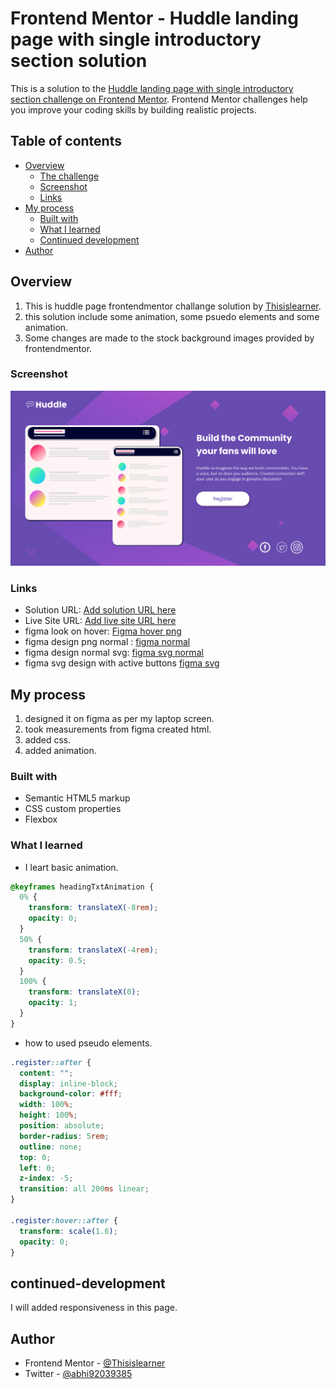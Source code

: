 # Frontend Mentor - Huddle landing page with single introductory section solution

This is a solution to the [Huddle landing page with single introductory section challenge on Frontend Mentor](https://www.frontendmentor.io/challenges/huddle-landing-page-with-a-single-introductory-section-B_2Wvxgi0). Frontend Mentor challenges help you improve your coding skills by building realistic projects.

## Table of contents

- [Overview](#overview)
  - [The challenge](#the-challenge)
  - [Screenshot](#screenshot)
  - [Links](#links)
- [My process](#my-process)
  - [Built with](#built-with)
  - [What I learned](#what-i-learned)
  - [Continued development](#continued-development)
- [Author](#author)

## Overview

1. This is huddle page frontendmentor challange solution by [Thisislearner](https://github.com/thisislearner/huddle-landing-page-with-single-introductory-section-master).
2. this solution include some animation, some psuedo elements and some animation.
3. Some changes are made to the stock background images provided by frontendmentor.

### Screenshot

![my solution screenshot](./figma_designs/png/screen_1400_normal.png)

### Links

- Solution URL: [Add solution URL here](https://github.com/thisislearner/huddle-landing-page-with-single-introductory-section-master)
- Live Site URL: [Add live site URL here](https://thisislearner.github.io/huddle-landing-page-with-single-introductory-section-master/)
- figma look on hover: [Figma hover png](./figma_designs/png/huddle_design_with_hover_effect.png)
- figma design png normal : [figma normal](./figma_designs/png/screen_1400_normal.png)
- figma design normal svg: [figma svg normal](./figma_designs/svg/screen_1400_normal.svg)
- figma svg design with active buttons [figma svg](/figma_designs/svg/huddle_design_with_hover_effect.svg)

## My process

1. designed it on figma as per my laptop screen.
2. took measurements from figma created html.
3. added css.
4. added animation.

### Built with

- Semantic HTML5 markup
- CSS custom properties
- Flexbox

### What I learned

- I leart basic animation.

```css
@keyframes headingTxtAnimation {
  0% {
    transform: translateX(-8rem);
    opacity: 0;
  }
  50% {
    transform: translateX(-4rem);
    opacity: 0.5;
  }
  100% {
    transform: translateX(0);
    opacity: 1;
  }
}
```

- how to used pseudo elements.

```css
.register::after {
  content: "";
  display: inline-block;
  background-color: #fff;
  width: 100%;
  height: 100%;
  position: absolute;
  border-radius: 5rem;
  outline: none;
  top: 0;
  left: 0;
  z-index: -5;
  transition: all 200ms linear;
}

.register:hover::after {
  transform: scale(1.6);
  opacity: 0;
}
```

## continued-development

I will added responsiveness in this page.

## Author

- Frontend Mentor - [@Thisislearner](https://www.frontendmentor.io/profile/Thisislearner)
- Twitter - [@abhi92039385](https://twitter.com/abhi92039385)
